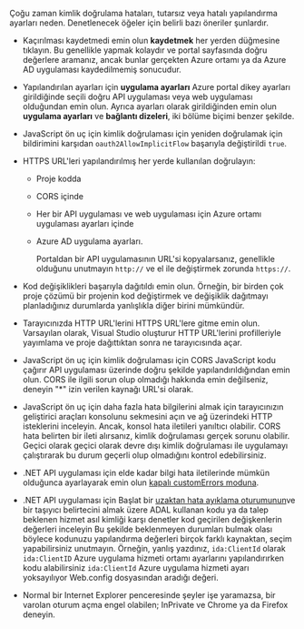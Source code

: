 Çoğu zaman kimlik doğrulama hataları, tutarsız veya hatalı yapılandırma ayarları neden. Denetlenecek öğeler için belirli bazı öneriler şunlardır.

* Kaçırılması kaydetmedi emin olun **kaydetmek** her yerden düğmesine tıklayın. Bu genellikle yapmak kolaydır ve portal sayfasında doğru değerlere aramanız, ancak bunlar gerçekten Azure ortamı ya da Azure AD uygulaması kaydedilmemiş sonucudur.
* Yapılandırılan ayarları için **uygulama ayarları** Azure portal dikey ayarları girildiğinde seçili doğru API uygulaması veya web uygulaması olduğundan emin olun.  Ayrıca ayarları olarak girildiğinden emin olun **uygulama ayarları** ve **bağlantı dizeleri**, iki bölüme biçimi benzer şekilde.
* JavaScript ön uç için kimlik doğrulaması için yeniden doğrulamak için bildirimini karşıdan `oauth2AllowImplicitFlow` başarıyla değiştirildi `true`.
* HTTPS URL'leri yapılandırılmış her yerde kullanılan doğrulayın:
  
  * Proje kodda
  * CORS içinde
  * Her bir API uygulaması ve web uygulaması için Azure ortamı uygulaması ayarları içinde
  * Azure AD uygulama ayarları.
    
    Portaldan bir API uygulamasının URL'si kopyalarsanız, genellikle olduğunu unutmayın `http://` ve el ile değiştirmek zorunda `https://`.
* Kod değişiklikleri başarıyla dağıtıldı emin olun. Örneğin, bir birden çok proje çözümü bir projenin kod değiştirmek ve değişiklik dağıtmayı planladığınız durumlarda yanlışlıkla diğer birini mümkündür.
* Tarayıcınızda HTTP URL'lerini HTTPS URL'lere gitme emin olun. Varsayılan olarak, Visual Studio oluşturur HTTP URL'lerini profilleriyle yayımlama ve proje dağıttıktan sonra ne tarayıcısında açar.
* JavaScript ön uç için kimlik doğrulaması için CORS JavaScript kodu çağırır API uygulaması üzerinde doğru şekilde yapılandırıldığından emin olun. CORS ile ilgili sorun olup olmadığı hakkında emin değilseniz, deneyin "*" izin verilen kaynağı URL'si olarak. 
* JavaScript ön uç için daha fazla hata bilgilerini almak için tarayıcınızın geliştirici araçları konsolunu sekmesini açın ve ağ üzerindeki HTTP isteklerini inceleyin. Ancak, konsol hata iletileri yanıltıcı olabilir. CORS hata belirten bir ileti alırsanız, kimlik doğrulaması gerçek sorunu olabilir. Geçici olarak geçici olarak devre dışı kimlik doğrulaması ile uygulamayı çalıştırarak bu durum geçerli olup olmadığını kontrol edebilirsiniz.
* .NET API uygulaması için elde kadar bilgi hata iletilerinde mümkün olduğunca ayarlayarak emin olun [kapalı customErrors moduna](../articles/app-service-web/web-sites-dotnet-troubleshoot-visual-studio.md#remoteview).
* .NET API uygulaması için Başlat bir [uzaktan hata ayıklama oturumunun](../articles/app-service-web/web-sites-dotnet-troubleshoot-visual-studio.md#remotedebug)ve bir taşıyıcı belirtecini almak üzere ADAL kullanan kodu ya da talep beklenen hizmet asıl kimliği karşı denetler kod geçirilen değişkenlerin değerleri inceleyin Bu şekilde beklenmeyen durumları bulmak olası böylece kodunuzu yapılandırma değerleri birçok farklı kaynaktan, seçim yapabilirsiniz unutmayın. Örneğin, yanlış yazdınız, `ida:ClientId` olarak `ida:ClientID` Azure uygulama hizmeti ortamı ayarlarını yapılandırırken kodu alabilirsiniz `ida:ClientId` Azure uygulama hizmeti ayarı yoksayılıyor Web.config dosyasından aradığı değeri. 
* Normal bir Internet Explorer penceresinde şeyler işe yaramazsa, bir varolan oturum açma engel olabilen; InPrivate ve Chrome ya da Firefox deneyin.

